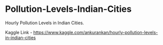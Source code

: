 # Pollution-Levels-Indian-Cities
Hourly Pollution Levels in Indian Cities.

Kaggle Link - https://www.kaggle.com/ankurankan/hourly-pollution-levels-in-indian-cities
